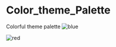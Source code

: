 # Color_theme_Palette
 Colorful theme palette
![blue](https://user-images.githubusercontent.com/55894059/222084362-09b155db-25c2-4628-8755-1c7fc38bb782.png)

![red](https://user-images.githubusercontent.com/55894059/222084897-df974856-35b2-494b-9e48-f08c9265a5a8.png)
